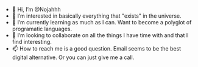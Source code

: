 - 👋 Hi, I’m @Nojahhh
- 👀 I’m interested in basically everything that "exists" in the universe.
- 🌱 I’m currently learning as much as I can. Want to become a polyglot of programatic languages.
- 💞️ I’m looking to collaborate on all the things I have time with and that I find interesting.
- 📫 How to reach me is a good question. Email seems to be the best digital alternative. Or you can just give me a call.
